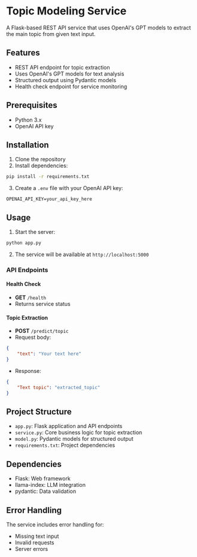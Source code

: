 # Topic Modeling Service

A Flask-based REST API service that uses OpenAI's GPT models to extract the main topic from given text input.

## Features

- REST API endpoint for topic extraction
- Uses OpenAI's GPT models for text analysis
- Structured output using Pydantic models
- Health check endpoint for service monitoring

## Prerequisites

- Python 3.x
- OpenAI API key

## Installation

1. Clone the repository
2. Install dependencies:
```bash
pip install -r requirements.txt
```
3. Create a `.env` file with your OpenAI API key:
```
OPENAI_API_KEY=your_api_key_here
```

## Usage

1. Start the server:
```bash
python app.py
```

2. The service will be available at `http://localhost:5000`

### API Endpoints

#### Health Check
- **GET** `/health`
- Returns service status

#### Topic Extraction
- **POST** `/predict/topic`
- Request body:
```json
{
    "text": "Your text here"
}
```
- Response:
```json
{
    "Text topic": "extracted_topic"
}
```

## Project Structure

- `app.py`: Flask application and API endpoints
- `service.py`: Core business logic for topic extraction
- `model.py`: Pydantic models for structured output
- `requirements.txt`: Project dependencies

## Dependencies

- Flask: Web framework
- llama-index: LLM integration
- pydantic: Data validation

## Error Handling

The service includes error handling for:
- Missing text input
- Invalid requests
- Server errors
